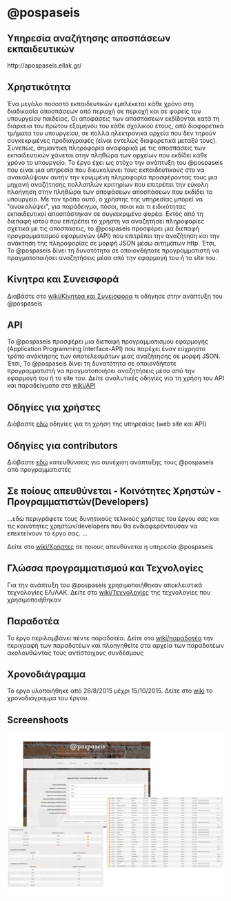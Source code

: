 # @pospaseis

<h2>Υπηρεσία αναζήτησης αποσπάσεων εκπαιδευτικών</h2>

<p>http://apospaseis.ellak.gr/</p>

<h2>Χρηστικότητα</h2>

Ένα μεγάλο ποσοστό εκπαιδευτικών εμπλέκεται κάθε χρόνο στη διαδικασία αποσπάσεων από περιοχή σε περιοχή και σε φορείς του υπουργείου παιδείας. Οι αποφάσεις των αποσπάσεων εκδίδονται κατά τη διάρκεια του πρώτου εξαμήνου του κάθε σχολικού έτους,  από διαφορετικά τμήματα του υπουργείου, σε πολλά ηλεκτρονικά αρχεία που δεν τηρούν  συγκεκριμένες προδιαγραφές (είναι εντελώς διαφορετικά μεταξύ τους). Συνεπώς, σημαντική πληροφορία αναφορικά με τις αποσπάσεις των εκπαιδευτικών χάνεται στην πληθώρα των αρχείων που εκδίδει κάθε χρόνο το υπουργείο. 
Το έργο έχει ως στόχο την ανάπτυξη του @pospaseis που είναι μια υπηρεσία που διευκολύνει τους εκπαιδευτικούς στο να ανακαλύψουν αυτήν την κρυμμένη πληροφορία προσφέροντας τους μια μηχανή αναζήτησης πολλαπλών κριτηρίων που επιτρέπει την εύκολη πλοήγηση στην πληθώρα των αποφάσεων αποσπάσεων που εκδίδει το υπουργείο. Με τον τρόπο αυτό, ο χρήστης της υπηρεσίας μπορεί να "ανακαλύψει", για παράδειγμα, πόσοι, ποιοι και τι ειδικότητας εκπαιδευτικοί αποσπάστηκαν σε συγκεκριμένο φορέα. Εκτός από τη διεπαφή ιστού που επιτρέπει το χρήστη να αναζητήσει πληροφορίες σχετικά με τις αποσπάσεις, το @pospaseis προσφέρει μια διεπαφή προγραμματισμού εφαρμογών (API) που επιτρέπει την αναζήτηση και την ανάκτηση της πληροφορίας σε μορφή JSON μέσω αιτημάτων http. Έτσι, To @pospaseis δίνει τη δυνατότητα σε οποιονδήποτε προγραμματιστή να πραγματοποιήσει αναζητήσεις μέσα από την εφαρμογή του ή το site του. 

<h2>Κίνητρα και Συνεισφορά</h2>

Διαβάστε στο <a href="https://github.com/ellak-monades-aristeias/apospaseis/wiki/%CE%9A%CE%AF%CE%BD%CE%B7%CF%84%CF%81%CE%B1-%CE%BA%CE%B1%CE%B9-%CE%A3%CF%85%CE%BD%CE%B5%CE%B9%CF%83%CF%86%CE%BF%CF%81%CE%AC-%CF%84%CE%BF%CF%85-%CE%AD%CF%81%CE%B3%CE%BF%CF%85">wiki/Κίνητρα και Συνεισφορα</a> τι οδήγησε στην ανάπτυξη του @pospaseis

<h2>API</h2>

Το @pospaseis προσφέρει μια διεπαφή προγραμματισμού εφαρμογής (Application Programming Interface-API) που παρέχει έναν εύχρηστο τρόπο ανάκτησης των αποτελεσμάτων μιας αναζήτησης σε μορφή JSON. Έτσι, To @pospaseis δίνει τη δυνατότητα σε οποιονδήποτε προγραμματιστή να πραγματοποιήσει αναζητήσεις μέσα από την εφαρμογή του ή το site του. Δείτε αναλυτικές οδηγίες για τη χρήση του API και παραδείγματα στο <a href="https://github.com/ellak-monades-aristeias/apospaseis/wiki/API">wiki/API</a>

<h2>Οδηγίες για χρήστες</h2>

Διάβαστε <a href="users.md">εδώ</a> οδηγίες για τη χρήση της υπηρεσίας (web site και ΑPI)

<h2>Οδηγίες για contributors</h2>

Διάβαστε <a href="contributors.md">εδώ</a> κατευθύνσεις για συνέχιση ανάπτυξης τους @pospaseis από προγραμματιστές

<h2> Σε ποίους απευθύνεται - Κοινότητες Χρηστών - Προγραμματιστών(Developers) </h2>
...εδώ περιγράφετε τους δυνητικούς τελικούς χρήστες του έργου σας και τις κοινότητες χρηστών/developers που θα ενδιαφερόντουσαν να επεκτείνουν το έργο σας. ...

Δείτε στο <a href="https://github.com/ellak-monades-aristeias/apospaseis/wiki/%CE%A7%CF%81%CE%AE%CF%83%CF%84%CE%B5%CF%82-%CF%84%CE%BF%CF%85-@pospaseis">wiki/Χρήστες</a> σε ποιους απευθύνεται η υπηρεσία @pospaseis

<h2>Γλώσσα προγραμματισμού και Τεχνολογίες</h2>

Για την ανάπτυξη του @pospaseis χρησιμοποιήθηκαν αποκλειστικά τεχνολογίες ΕΛ/ΛΑΚ. Δείτε στο <a href="https://github.com/ellak-monades-aristeias/apospaseis/wiki/%CE%A4%CE%B5%CF%87%CE%BD%CE%BF%CE%BB%CE%BF%CE%B3%CE%AF%CE%B5%CF%82">wiki/Τεχνολογίες</a> της τεχνολογίες που χρησιμοποιήθηκαν

<h2>Παραδοτέα</h2>

Το έργο περιλαμβάνει πέντε παραδοτέα. Δείτε στο <a href="https://github.com/ellak-monades-aristeias/apospaseis/wiki/%CE%A0%CE%B1%CF%81%CE%B1%CE%B4%CE%BF%CF%84%CE%AD%CE%B1-%CE%AD%CF%81%CE%B3%CE%BF%CF%85">wiki/παραδοτέα</a> την περιγραφή των παραδοτέων και πλοηγηθείτε στα αρχεία των παραδοτέων ακολουθώντας τους αντίστοιχους συνδέσμους

<h2>Χρονοδιάγραμμα</h2>

Το εργο υλοποιήθηκε από 28/8/2015 μέχρι 15/10/2015. Δείτε στο <a href="https://github.com/ellak-monades-aristeias/apospaseis/wiki">wiki</a> το χρονοδιάγραμμα του έργου.


<h2>Screenshoots</h2>

<img src="/images/screenshots.png">









